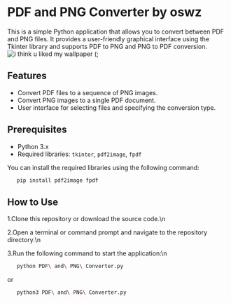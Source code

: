 # PDF and PNG Converter by oswz

This is a simple Python application that allows you to convert between PDF and PNG files. It provides a user-friendly graphical interface using the Tkinter library and supports PDF to PNG and PNG to PDF conversion.
![i think u liked my wallpaper (;](https://github.com/oswz/PDF_and_PNG_Converter/assets/104048943/4e8c08ec-6d01-470f-89e9-73626dc2de66)

## Features

- Convert PDF files to a sequence of PNG images.
- Convert PNG images to a single PDF document.
- User interface for selecting files and specifying the conversion type.

## Prerequisites

- Python 3.x
- Required libraries: `tkinter`, `pdf2image`, `fpdf`

You can install the required libraries using the following command:

```bash
   pip install pdf2image fpdf   

```
## How to Use

1.Clone this repository or download the source code.\n




2.Open a terminal or command prompt and navigate to the repository directory.\n



3.Run the following command to start the application:\n


```bash
   python PDF\ and\ PNG\ Converter.py 

```
or
```bash
   python3 PDF\ and\ PNG\ Converter.py 

```

